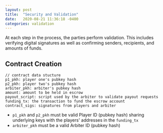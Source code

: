 ```yaml
---
layout: post
title:  "Security and Validation"
date:   2020-08-21 11:36:18 -0400
categories: validation
---
```


At each step in the process, the parties perform validation. This includes verifying digital signatures as well as confirming senders, recipients, and amounts of funds.

## Contract Creation
```
// contract data stucture
p1_pkh: player one's pubkey hash 
p2_pkh: player two's pubkey hash
arbiter_pkh: arbiter's pubkey hash
amount: amount to be held in escrow
payout_script: script used by the arbiter to validate payout requests
funding_tx: the transaction to fund the escrow account
contract_sigs: signatures from players and arbiter
```

* `p1_pkh` and `p2_pkh` must be valid Player ID (pubkey hash) sharing underlying keys with the players' addresses in the `funding_tx`
* `arbiter_pkh` must be a valid Arbiter ID (pubkey hash)
